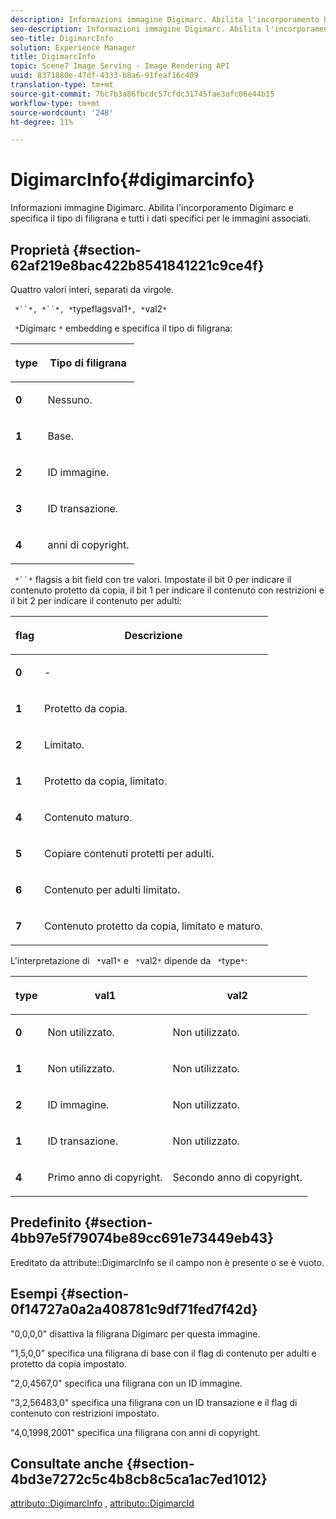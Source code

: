 ```yaml
---
description: Informazioni immagine Digimarc. Abilita l'incorporamento Digimarc e specifica il tipo di filigrana e tutti i dati specifici per le immagini associati.
seo-description: Informazioni immagine Digimarc. Abilita l'incorporamento Digimarc e specifica il tipo di filigrana e tutti i dati specifici per le immagini associati.
seo-title: DigimarcInfo
solution: Experience Manager
title: DigimarcInfo
topic: Scene7 Image Serving - Image Rendering API
uuid: 8371880e-47df-4333-b8a6-91feaf16c409
translation-type: tm+mt
source-git-commit: 7bc7b3a86fbcdc57cfdc31745fae3afc06e44b15
workflow-type: tm+mt
source-wordcount: '248'
ht-degree: 11%

---
```



# DigimarcInfo{#digimarcinfo}

Informazioni immagine Digimarc. Abilita l&#39;incorporamento Digimarc e specifica il tipo di filigrana e tutti i dati specifici per le immagini associati.

## Proprietà {#section-62af219e8bac422b8541841221c9ce4f}

Quattro valori interi, separati da virgole.

` *``*, *``*, *`typeflagsval1`*, *`val2`*`

` *`Digimarc `*` embedding e specifica il tipo di filigrana:

<table id="table_3648951F14D94C5BAD097CFB783F1EE7"> 
 <thead> 
  <tr> 
   <th class="entry"> <p><span class="codeph"> <span class="varname"> type</span> </span> </p> </th> 
   <th class="entry"> <p><b>Tipo di filigrana</b> </p> </th> 
  </tr> 
 </thead>
 <tbody> 
  <tr> 
   <td> <p><b>0</b> </p> </td> 
   <td> <p>Nessuno. </p> </td> 
  </tr> 
  <tr> 
   <td> <p><b>1</b> </p> </td> 
   <td> <p>Base. </p> </td> 
  </tr> 
  <tr> 
   <td> <p><b>2</b> </p> </td> 
   <td> <p>ID immagine. </p> </td> 
  </tr> 
  <tr> 
   <td> <p><b>3</b> </p> </td> 
   <td> <p>ID transazione. </p> </td> 
  </tr> 
  <tr> 
   <td> <p><b>4</b> </p> </td> 
   <td> <p>anni di copyright. </p> </td> 
  </tr> 
 </tbody> 
</table>

` *``*` flagsis a bit field con tre valori. Impostate il bit 0 per indicare il contenuto protetto da copia, il bit 1 per indicare il contenuto con restrizioni e il bit 2 per indicare il contenuto per adulti:

<table id="table_00F218515FBE484F9D05CBAF14F9D045"> 
 <thead> 
  <tr> 
   <th class="entry"> <p><span class="codeph"> <span class="varname"> flag</span> </span> </p> </th> 
   <th class="entry"> <p><b>Descrizione</b> </p> </th> 
  </tr> 
 </thead>
 <tbody> 
  <tr> 
   <td> <p><b>0</b> </p> </td> 
   <td> <p>- </p> </td> 
  </tr> 
  <tr> 
   <td> <p><b>1</b> </p> </td> 
   <td> <p>Protetto da copia. </p> </td> 
  </tr> 
  <tr> 
   <td> <p><b>2</b> </p> </td> 
   <td> <p>Limitato. </p> </td> 
  </tr> 
  <tr> 
   <td> <p><b>1</b> </p> </td> 
   <td> <p>Protetto da copia, limitato. </p> </td> 
  </tr> 
  <tr> 
   <td> <p><b>4</b> </p> </td> 
   <td> <p>Contenuto maturo. </p> </td> 
  </tr> 
  <tr> 
   <td> <p><b>5</b> </p> </td> 
   <td> <p>Copiare contenuti protetti per adulti. </p> </td> 
  </tr> 
  <tr> 
   <td> <p><b>6</b> </p> </td> 
   <td> <p>Contenuto per adulti limitato. </p> </td> 
  </tr> 
  <tr> 
   <td> <p><b>7</b> </p> </td> 
   <td> <p>Contenuto protetto da copia, limitato e maturo. </p> </td> 
  </tr> 
 </tbody> 
</table>

L&#39;interpretazione di ` *`val1`*` e ` *`val2`*` dipende da ` *`type`*`:

<table id="table_6B29F76BC1974C12AB7124BF84B29EC2"> 
 <thead> 
  <tr> 
   <th class="entry"> <p><span class="codeph"> <span class="varname"> type</span> </span> </p> </th> 
   <th class="entry"> <p><span class="codeph"> <span class="varname"> val1  </span> </span> </p> </th> 
   <th class="entry"> <p><span class="codeph"> <span class="varname"> val2  </span> </span> </p> </th> 
  </tr> 
 </thead>
 <tbody> 
  <tr> 
   <td> <p><b>0</b> </p> </td> 
   <td> <p>Non utilizzato. </p> </td> 
   <td> <p>Non utilizzato. </p> </td> 
  </tr> 
  <tr> 
   <td> <p><b>1</b> </p> </td> 
   <td> <p>Non utilizzato. </p> </td> 
   <td> <p>Non utilizzato. </p> </td> 
  </tr> 
  <tr> 
   <td> <p><b>2</b> </p> </td> 
   <td> <p>ID immagine. </p> </td> 
   <td> <p>Non utilizzato. </p> </td> 
  </tr> 
  <tr> 
   <td> <p><b>1</b> </p> </td> 
   <td> <p>ID transazione. </p> </td> 
   <td> <p>Non utilizzato. </p> </td> 
  </tr> 
  <tr> 
   <td> <p><b>4</b> </p> </td> 
   <td> <p>Primo anno di copyright. </p> </td> 
   <td> <p>Secondo anno di copyright. </p> </td> 
  </tr> 
 </tbody> 
</table>

## Predefinito {#section-4bb97e5f79074be89cc691e73449eb43}

Ereditato da attribute::DigimarcInfo se il campo non è presente o se è vuoto.

## Esempi {#section-0f14727a0a2a408781c9df71fed7f42d}

&quot;0,0,0,0&quot; disattiva la filigrana Digimarc per questa immagine.

&quot;1,5,0,0&quot; specifica una filigrana di base con il flag di contenuto per adulti e protetto da copia impostato.

&quot;2,0,4567,0&quot; specifica una filigrana con un ID immagine.

&quot;3,2,56483,0&quot; specifica una filigrana con un ID transazione e il flag di contenuto con restrizioni impostato.

&quot;4,0,1998,2001&quot; specifica una filigrana con anni di copyright.

## Consultate anche {#section-4bd3e7272c5c4b8cb8c5ca1ac7ed1012}

[attributo::DigimarcInfo](../../../../../../is-api/image-catalog/image-serving-api-ref/c-image-catalog-reference/c-attributes-reference/r-digimarcinfo.md#reference-de88636cb9b4435a94e3d0a80f072667) ,  [attributo::DigimarcId](../../../../../../is-api/image-catalog/image-serving-api-ref/c-image-catalog-reference/c-attributes-reference/r-digimarcid.md#reference-33e3eca7f1874510904e5c8645cecd68)
